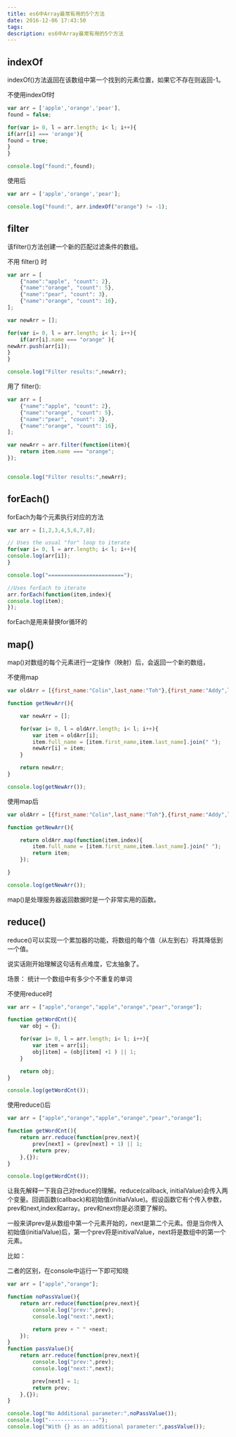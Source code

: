```yaml
---
title: es6中Array最常有用的5个方法
date: 2016-12-06 17:43:50
tags:
description: es6中Array最常有用的5个方法
---
```


## indexOf

indexOf()方法返回在该数组中第一个找到的元素位置，如果它不存在则返回-1。

不使用indexOf时
```js
var arr = ['apple','orange','pear'],
found = false;

for(var i= 0, l = arr.length; i< l; i++){
if(arr[i] === 'orange'){
found = true;
}
}

console.log("found:",found);
```

使用后

```js
var arr = ['apple','orange','pear'];

console.log("found:", arr.indexOf("orange") != -1);
```

## filter

该filter()方法创建一个新的匹配过滤条件的数组。

不用 filter() 时
```js
var arr = [
    {"name":"apple", "count": 2},
    {"name":"orange", "count": 5},
    {"name":"pear", "count": 3},
    {"name":"orange", "count": 16},
];

var newArr = [];

for(var i= 0, l = arr.length; i< l; i++){
    if(arr[i].name === "orange" ){
newArr.push(arr[i]);
}
}

console.log("Filter results:",newArr);
```

用了 filter():

```js
var arr = [
    {"name":"apple", "count": 2},
    {"name":"orange", "count": 5},
    {"name":"pear", "count": 3},
    {"name":"orange", "count": 16},
];

var newArr = arr.filter(function(item){
    return item.name === "orange";
});


console.log("Filter results:",newArr);
```

## forEach()

forEach为每个元素执行对应的方法

```js
var arr = [1,2,3,4,5,6,7,8];

// Uses the usual "for" loop to iterate
for(var i= 0, l = arr.length; i< l; i++){
console.log(arr[i]);
}

console.log("========================");

//Uses forEach to iterate
arr.forEach(function(item,index){
console.log(item);
});
```

forEach是用来替换for循环的


## map()

map()对数组的每个元素进行一定操作（映射）后，会返回一个新的数组，

不使用map

```js
var oldArr = [{first_name:"Colin",last_name:"Toh"},{first_name:"Addy",last_name:"Osmani"},{first_name:"Yehuda",last_name:"Katz"}];

function getNewArr(){

    var newArr = [];

    for(var i= 0, l = oldArr.length; i< l; i++){
        var item = oldArr[i];
        item.full_name = [item.first_name,item.last_name].join(" ");
        newArr[i] = item;
    }

    return newArr;
}

console.log(getNewArr());
```

使用map后

```js
var oldArr = [{first_name:"Colin",last_name:"Toh"},{first_name:"Addy",last_name:"Osmani"},{first_name:"Yehuda",last_name:"Katz"}];

function getNewArr(){

    return oldArr.map(function(item,index){
        item.full_name = [item.first_name,item.last_name].join(" ");
        return item;
    });

}

console.log(getNewArr());
```


map()是处理服务器返回数据时是一个非常实用的函数。


## reduce()

reduce()可以实现一个累加器的功能，将数组的每个值（从左到右）将其降低到一个值。

说实话刚开始理解这句话有点难度，它太抽象了。

场景： 统计一个数组中有多少个不重复的单词

不使用reduce时

```js
var arr = ["apple","orange","apple","orange","pear","orange"];

function getWordCnt(){
    var obj = {};

    for(var i= 0, l = arr.length; i< l; i++){
        var item = arr[i];
        obj[item] = (obj[item] +1 ) || 1;
    }

    return obj;
}

console.log(getWordCnt());
```

使用reduce()后

```js
var arr = ["apple","orange","apple","orange","pear","orange"];

function getWordCnt(){
    return arr.reduce(function(prev,next){
        prev[next] = (prev[next] + 1) || 1;
        return prev;
    },{});
}

console.log(getWordCnt());
```

让我先解释一下我自己对reduce的理解。reduce(callback, initialValue)会传入两个变量。回调函数(callback)和初始值(initialValue)。假设函数它有个传入参数，prev和next,index和array。prev和next你是必须要了解的。

一般来讲prev是从数组中第一个元素开始的，next是第二个元素。但是当你传入初始值(initialValue)后，第一个prev将是initivalValue，next将是数组中的第一个元素。

比如：

二者的区别，在console中运行一下即可知晓


```js
var arr = ["apple","orange"];

function noPassValue(){
    return arr.reduce(function(prev,next){
        console.log("prev:",prev);
        console.log("next:",next);

        return prev + " " +next;
    });
}
function passValue(){
    return arr.reduce(function(prev,next){
        console.log("prev:",prev);
        console.log("next:",next);

        prev[next] = 1;
        return prev;
    },{});
}

console.log("No Additional parameter:",noPassValue());
console.log("----------------");
console.log("With {} as an additional parameter:",passValue());
```
